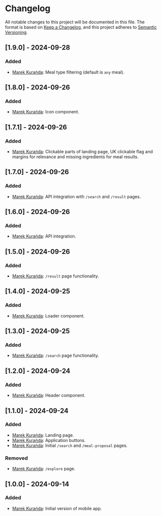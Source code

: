 # Changelog
All notable changes to this project will be documented in this file.
The format is based on [Keep a Changelog](https://keepachangelog.com/en/1.0.0/),
and this project adheres to [Semantic Versioning](https://semver.org/spec/v2.0.0.html).

## [1.9.0] - 2024-09-28
### Added
- [Marek Kurańda](https://github.com/mjkuranda): Meal type filtering (default is `any` meal).

## [1.8.0] - 2024-09-26
### Added
- [Marek Kurańda](https://github.com/mjkuranda): Icon component.

## [1.7.1] - 2024-09-26
### Added
- [Marek Kurańda](https://github.com/mjkuranda): Clickable parts of landing page, UK clickable flag and margins for relevance and missing ingredients for meal results.

## [1.7.0] - 2024-09-26
### Added
- [Marek Kurańda](https://github.com/mjkuranda): API integration with `/search` and `/result` pages.

## [1.6.0] - 2024-09-26
### Added
- [Marek Kurańda](https://github.com/mjkuranda): API integration.

## [1.5.0] - 2024-09-26
### Added
- [Marek Kurańda](https://github.com/mjkuranda): `/result` page functionality.

## [1.4.0] - 2024-09-25
### Added
- [Marek Kurańda](https://github.com/mjkuranda): Loader component.

## [1.3.0] - 2024-09-25
### Added
- [Marek Kurańda](https://github.com/mjkuranda): `/search` page functionality.

## [1.2.0] - 2024-09-24
### Added
- [Marek Kurańda](https://github.com/mjkuranda): Header component.

## [1.1.0] - 2024-09-24
### Added
- [Marek Kurańda](https://github.com/mjkuranda): Landing page.
- [Marek Kurańda](https://github.com/mjkuranda): Application buttons.
- [Marek Kurańda](https://github.com/mjkuranda): Initial `/search` and `/meal-proposal` pages.

### Removed
- [Marek Kurańda](https://github.com/mjkuranda): `/explore` page.

## [1.0.0] - 2024-09-14
### Added
- [Marek Kurańda](https://github.com/mjkuranda): Initial version of mobile app.